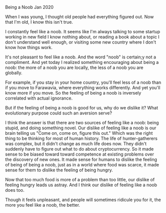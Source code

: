 Being a Noob
Jan 2020

When I was young, I thought old people had everything figured out. Now
that I'm old, I know this isn't true.

I constantly feel like a noob. It seems like I'm always talking to some
startup working in new field I know nothing about, or reading a book
about a topic I don't understand well enough, or visiting some new
country where I don't know how things work.

It's not pleasant to feel like a noob. And the word "noob" is certain;y
not a compliment. And yet today I realized something encouraging about
being a noob: the more of a noob you are locally, the less of a noob you
are globally.

For example, if you stay in your home country, you'll feel less of a
noob than if you move to Farawavia, where everything works differently.
And yet you'll know more if you move. So the feeling of being a noob is
inversely correlated with actual ignorance.

But if the feeling of being a noob is good for us, why do we dislike it?
What evolutionary purpose could such an aversion serve?

I think the answer is that there are two sources of feeling like a noob:
being stupid, and doing something novel. Our dislike of feeling like a
noob is our brain telling us "Come on, come on, figure this out." Which
was the right thing to be thinking for most of human history. The life
of hunter-gatherers was complex, but it didn't change as much life does
now. They didn't suddenly have to figure out what to do about
cryptocurrency. So it made sense to be biased toward toward competence
at existing problems over the discovery of new ones. It made sense for
humans to dislike the feeling of being of being a noob, just as in a
world where food was scarce, it made sense for them to dislike the
feeling of being hungry.

Now that too much food is more of a problem than too little, our dislike of feeling hungry leads us astray. And I think our dislike of feeling like a noob does too.


Though it feels unpleasant, and people will sometimes ridicule you for
it, the more you feel like a noob, the better.
